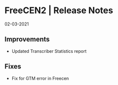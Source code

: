 __FreeCEN2 | Release Notes__
  =======================
  02-03-2021


  __Improvements__
  ----------------

  * Updated Transcriber Statistics report


  __Fixes__
  ---------

  * Fix for GTM error in Freecen


  
